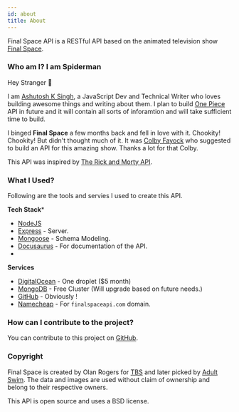 ```yaml
---
id: about
title: About
---
```



Final Space API is a RESTful  API based on the animated television show [Final Space](https://en.wikipedia.org/wiki/Final_Space).


### Who am I? I am Spiderman

Hey Stranger 👋

I am [Ashutosh K Singh](https://ashusingh.me/), a JavaScript Dev and Technical Writer who loves building awesome things and writing about them. 
I plan to build [One Piece](https://en.wikipedia.org/wiki/One_Piece) API in future and it will contain all sorts of inforamtion and will take sufficient time to build.

I binged **Final Space** a few months back and fell in love with it. Chookity! Chookity! But didn't thought much of it. It was [Colby Fayock](https://www.colbyfayock.com/) who suggested to build an API for this amazing show. Thanks a lot for that Colby.

This API was inspired  by [The Rick and Morty API](https://rickandmortyapi.com).

### What I Used?
Following are the tools and servies I used to create this API.

**Tech Stack***
- [NodeJS](https://nodejs.org/en/)
- [Express](https://expressjs.com/) - Server.
- [Mongoose](https://mongoosejs.com/) - Schema Modeling.
- [Docusaurus](https://v2.docusaurus.io/) -  For documentation of the API.
- 

**Services**
- [DigitalOcean](https://m.do.co/c/209c5b75f34f) - One droplet ($5 month)
- [MongoDB](https://www.mongodb.com/) - Free Cluster (Will upgrade based on future needs.)
- [GitHub](https://github.com/lelouchB/final-space-api) - Obviously !
- [Namecheap](https://www.namecheap.com/) - For `finalspaceapi.com` domain.



### How can I contribute to the project?
You can contribute to this project on [GitHub](https://github.com/lelouchb/final-space-api).

### Copyright
Final Space is created by Olan Rogers for [TBS](https://www.tbs.com/) and later picked by [Adult Swim](https://www.adultswim.com). The data and images are used without claim of ownership and belong to their respective owners.

This API is open source and uses a BSD license.


